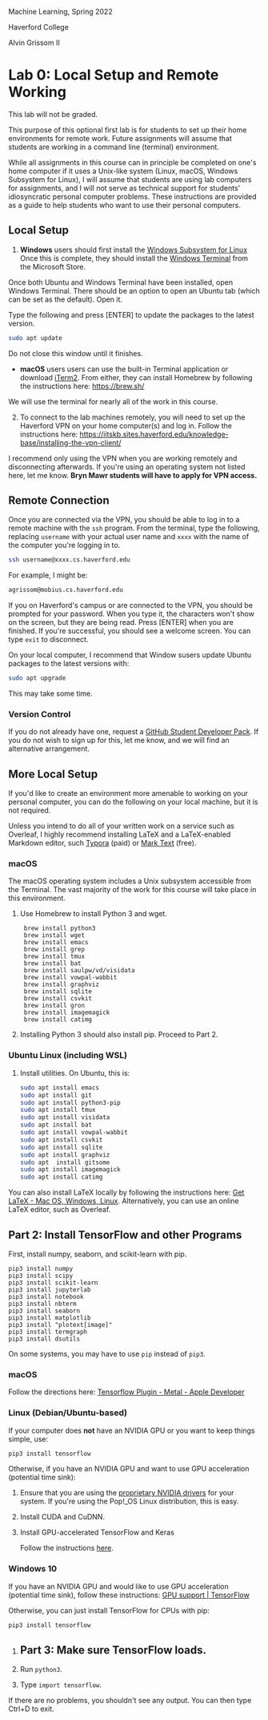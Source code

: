 Machine Learning, Spring 2022

Haverford College

Alvin Grissom II

# Lab 0: Local Setup and Remote Working

This lab will not be graded.

This purpose of this optional first lab is for students to set up their home environments for remote work.  Future assignments will assume that students are working in a command line (terminal) environment. 

While all assignments in this course can in principle be completed on one's home computer if it uses a Unix-like system (Linux, macOS, Windows Subsystem for Linux), I will assume that students are using lab computers for assignments, and I will not serve as technical support for students' idiosyncratic personal computer problems.  These instructions are provided as a guide to help students who want to use their personal computers.

## Local Setup

1. **Windows** users should first install the [Windows Subsystem for Linux](https://docs.microsoft.com/en-us/windows/wsl/install)  Once this is complete, they should install the [Windows Terminal](https://www.microsoft.com/en-us/p/windows-terminal/9n0dx20hk701?activetab=pivot:overviewtab) from the Microsoft Store. 

Once both Ubuntu and Windows Terminal have been installed, open Windows Terminal.  There should be an option to open an Ubuntu tab (which can be set as the default).  Open it.

Type the following and press [ENTER] to update the packages to the latest version.

```bash
sudo apt update
```

Do not close this window until it finishes.

* **macOS** users users can use the built-in Terminal application or download [iTerm2](https://iterm2.com/).  From either, they can install Homebrew by following the instructions here: https://brew.sh/

We will use the terminal for nearly all of the work in this course.

2. To connect to the lab machines remotely, you will need to set up the Haverford VPN on your home computer(s) and log in.  Follow the instructions here: https://iitskb.sites.haverford.edu/knowledge-base/installing-the-vpn-client/

I recommend only using the VPN when you are working remotely and disconnecting afterwards.  If you're using an operating system not listed here, let me know.  **Bryn Mawr students will have to apply for VPN access.**

## Remote Connection

Once you are connected via the VPN, you should be able to log in to a remote machine with the `ssh` program.  From the terminal, type the following, replacing `username` with your actual user name and `xxxx` with the name of the computer you're logging in to.

```bash
ssh username@xxxx.cs.haverford.edu
```

For example, I might be:

```bash
agrissom@mobius.cs.haverford.edu
```

If you on Haverford's campus or are connected to the VPN, you should be prompted for your password.  When you type it, the characters won't show on the screen, but they are being read.  Press [ENTER] when you are finished.  If you're successful, you should see a welcome screen.  You can type `exit` to disconnect.

On your local computer, I recommend that Window susers update Ubuntu packages to the latest versions with:

```bash
sudo apt upgrade
```

This may take some time.

### Version Control

If you do not already have one, request a [GitHub Student Developer Pack](https://education.github.com/pack).  If you do not wish to sign up for this, let me know, and we will find an alternative arrangement.

## More Local Setup

If you'd like to create an environment more amenable to working on your personal computer, you can do the following on your local machine, but it is not required.

Unless you intend to do all of your written work on a service such as Overleaf, I highly recommend installing LaTeX and a LaTeX-enabled Markdown editor, such  [Typora](http://typora.io) (paid) or [Mark Text](https://marktext.app/) (free).

### macOS

The macOS operating system includes a Unix subsystem accessible from the Terminal.  The vast majority of the work for this course will take  place in this environment.

1. Use Homebrew to install Python 3 and wget.
   
   ```
    brew install python3
    brew install wget
    brew install emacs
    brew install grep
    brew install tmux
    brew install bat
    brew install saulpw/vd/visidata
    brew install vowpal-wabbit
    brew install graphviz
    brew install sqlite
    brew install csvkit
    brew install gron
    brew install imagemagick
    brew install catimg
   ```

2. Installing Python 3 should also install pip.  Proceed to Part 2.

### Ubuntu Linux (including WSL)

1. Install utilities.  On Ubuntu, this is:
   
   ```bash
   sudo apt install emacs
   sudo apt install git
   sudo apt install python3-pip
   sudo apt install tmux
   sudo apt install visidata
   sudo apt install bat
   sudo apt install vowpal-wabbit
   sudo apt install csvkit
   sudo apt install sqlite
   sudo apt install graphviz
   sudo apt  install gitsome
   sudo apt install imagemagick
   sudo apt install catimg
   ```

You can also install LaTeX locally by following the instructions here: [Get LaTeX - Mac OS, Windows, Linux](https://www.latex-project.org/get/).  Alternatively, you can use an online LaTeX editor, such as Overleaf.

## Part 2: Install TensorFlow and other Programs

First, install numpy, seaborn, and scikit-learn with pip.

```
pip3 install numpy 
pip3 install scipy
pip3 install scikit-learn
pip3 install jupyterlab
pip3 install notebook
pip3 install nbterm
pip3 install seaborn 
pip3 install matplotlib
pip3 install "plotext[image]"
pip3 install termgraph
pip3 install dsutils
```

On some systems, you may have to use `pip` instead of `pip3`.

### macOS

Follow the directions here: [Tensorflow Plugin - Metal - Apple Developer](https://developer.apple.com/metal/tensorflow-plugin/)

### Linux (Debian/Ubuntu-based)

If your computer does **not** have an NVIDIA GPU or you want to keep things simple, use:

```bash
pip3 install tensorflow
```

Otherwise, if you have an NVIDIA GPU and want to use GPU acceleration (potential time sink):

1. Ensure that you are using the [proprietary NVIDIA drivers](https://www.nvidia.com/object/unix.html) for your system.  If you're using the Pop!_OS Linux distribution, this is easy.

2. Install CUDA and CuDNN.

3. Install GPU-accelerated TensorFlow and Keras
   
   Follow the instructions [here](https://www.tensorflow.org/install/gpu).

### Windows 10

If you have an NVIDIA GPU and would like to use GPU acceleration (potential time sink), follow these instructions: [GPU support | TensorFlow](https://www.tensorflow.org/install/gpu)

Otherwise, you can just install TensorFlow for CPUs with pip:

```bash
pip3 install tensorflow
```

1. ## Part 3: Make sure TensorFlow loads.

1. Run `python3`.
2. Type `import tensorflow`.

If there are no problems, you shouldn't see any output.  You can then type Ctrl+D to exit.
